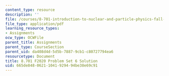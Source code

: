 ```yaml
---
content_type: resource
description: ''
file: /courses/8-701-introduction-to-nuclear-and-particle-physics-fall-2020/665de84806211041929494be38e69c91_MIT8_701F20_pset6_soln.pdf
file_type: application/pdf
learning_resource_types:
- Assignments
ocw_type: OCWFile
parent_title: Assignments
parent_type: CourseSection
parent_uid: da408d4d-5d5b-7887-9cb1-c80727794ea6
resourcetype: Document
title: 8.701 F2020 Problem Set 6 Solution
uid: 665de848-0621-1041-9294-94be38e69c91
---
```

